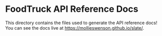 # FoodTruck API Reference Docs

This directory contains the files used to generate the API reference docs! You can see the docs live at <https://mollieswenson.github.io/slate/>.
